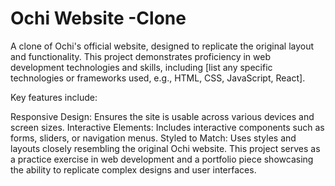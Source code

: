 # Ochi Website -Clone
A clone of Ochi's official website, designed to replicate the original layout and functionality. This project demonstrates proficiency in web development technologies and skills, including [list any specific technologies or frameworks used, e.g., HTML, CSS, JavaScript, React].

Key features include:

Responsive Design: Ensures the site is usable across various devices and screen sizes.
Interactive Elements: Includes interactive components such as forms, sliders, or navigation menus.
Styled to Match: Uses styles and layouts closely resembling the original Ochi website.
This project serves as a practice exercise in web development and a portfolio piece showcasing the ability to replicate complex designs and user interfaces.
